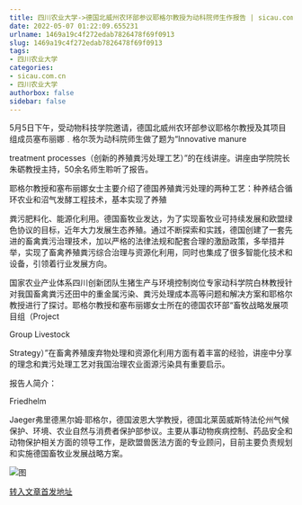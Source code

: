 ```yaml
---
title: 四川农业大学->德国北威州农环部参议耶格尔教授为动科院师生作报告 | sicau.com.cn
date: 2022-05-07 01:22:09.655231
urlname: 1469a19c4f272edab7826478f69f0913
slug: 1469a19c4f272edab7826478f69f0913
tags: 
- 四川农业大学
categories:
- sicau.com.cn
- 四川农业大学
authorbox: false
sidebar: false
---
```

5月5日下午，受动物科技学院邀请，德国北威州农环部参议耶格尔教授及其项目组成员塞布丽娜﹒格尔茨为动科院师生做了题为“Innovative manure

treatment processes（创新的养殖粪污处理工艺）”的在线讲座。讲座由学院院长朱砺教授主持，50余名师生聆听了报告。

耶格尔教授和塞布丽娜女士主要介绍了德国养殖粪污处理的两种工艺：种养结合循环农业和沼气发酵工程技术，基本实现了养殖
<!--more-->
粪污肥料化、能源化利用。德国畜牧业发达，为了实现畜牧业可持续发展和欧盟绿色协议的目标，近年大力发展生态养殖。通过不断探索和实践，德国创建了一套先进的畜禽粪污治理技术，加以严格的法律法规和配套合理的激励政策，多举措并举，实现了畜禽养殖粪污综合治理与资源化利用，同时也集成了很多智能化技术和设备，引领着行业发展方向。

国家农业产业体系四川创新团队生猪生产与环境控制岗位专家动科学院白林教授针对我国畜禽粪污还田中的重金属污染、粪污处理成本高等问题和解决方案和耶格尔教授进行了探讨。耶格尔教授和塞布丽娜女士所在的德国农环部“畜牧战略发展项目组（Project

Group Livestock

Strategy）”在畜禽养殖废弃物处理和资源化利用方面有着丰富的经验，讲座中分享的理念和粪污处理工艺对我国治理农业面源污染具有重要启示。

报告人简介：

Friedhelm

Jaeger弗里德黑尔姆·耶格尔，德国波恩大学教授，德国北莱茵威斯特法伦州气候保护、环境、农业自然与消费者保护部参议。主要从事动物疾病控制、药品安全和动物保护相关方面的领导工作，是欧盟兽医法方面的专业顾问，目前主要负责规划和实施德国畜牧业发展战略方案。

![图](https://news.sicau.edu.cn/__local/C/09/A7/2084B82589CDB280BE482533F48_1E186C79_448EA.jpg)

[转入文章首发地址](https://news.sicau.edu.cn/info/1078/67657.htm)